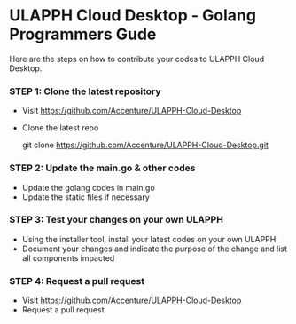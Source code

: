 ULAPPH Cloud Desktop - Golang Programmers Gude
=============

Here are the steps on how to contribute your codes to ULAPPH Cloud Desktop.

### STEP 1: Clone the latest repository
* Visit https://github.com/Accenture/ULAPPH-Cloud-Desktop
* Clone the latest repo

	git clone https://github.com/Accenture/ULAPPH-Cloud-Desktop.git

### STEP 2: Update the main.go & other codes
* Update the golang codes in main.go
* Update the static files if necessary

### STEP 3: Test your changes on your own ULAPPH
* Using the installer tool, install your latest codes on your own ULAPPH
* Document your changes and indicate the purpose of the change and list all components impacted

### STEP 4: Request a pull request
* Visit https://github.com/Accenture/ULAPPH-Cloud-Desktop
* Request a pull request

